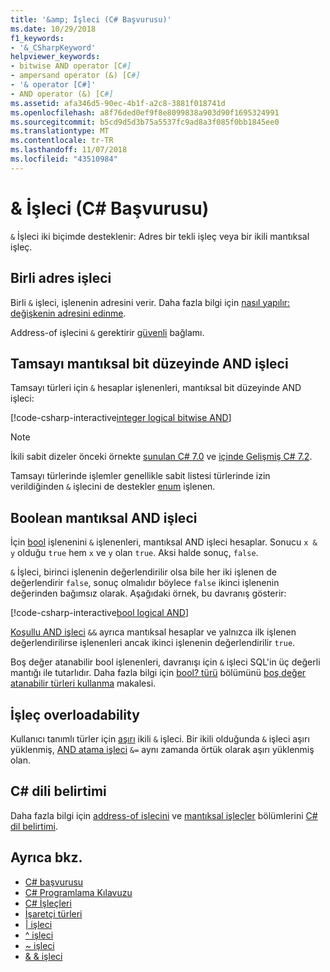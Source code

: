 ```yaml
---
title: '&amp; İşleci (C# Başvurusu)'
ms.date: 10/29/2018
f1_keywords:
- '&_CSharpKeyword'
helpviewer_keywords:
- bitwise AND operator [C#]
- ampersand operator (&) [C#]
- '& operator [C#]'
- AND operator (&) [C#]
ms.assetid: afa346d5-90ec-4b1f-a2c8-3881f018741d
ms.openlocfilehash: a8f76ded0ef9f8e8099838a903d90f1695324991
ms.sourcegitcommit: b5cd9d5d3b75a5537fc9ad8a3f085f0bb1845ee0
ms.translationtype: MT
ms.contentlocale: tr-TR
ms.lasthandoff: 11/07/2018
ms.locfileid: "43510984"
---
```

# <a name="amp-operator-c-reference"></a>&amp; İşleci (C# Başvurusu)

`&` İşleci iki biçimde desteklenir: Adres bir tekli işleç veya bir ikili mantıksal işleç.

## <a name="unary-address-of-operator"></a>Birli adres işleci

Birli `&` işleci, işlenenin adresini verir. Daha fazla bilgi için [nasıl yapılır: değişkenin adresini edinme](../../programming-guide/unsafe-code-pointers/how-to-obtain-the-address-of-a-variable.md).

Address-of işlecini `&` gerektirir [güvenli](../keywords/unsafe.md) bağlamı.

## <a name="integer-logical-bitwise-and-operator"></a>Tamsayı mantıksal bit düzeyinde AND işleci

Tamsayı türleri için `&` hesaplar işlenenleri, mantıksal bit düzeyinde AND işleci:

[!code-csharp-interactive[integer logical bitwise AND](~/samples/snippets/csharp/language-reference/operators/AndOperatorExamples.cs#IntegerOperands)]

> [!NOTE]
> İkili sabit dizeler önceki örnekte [sunulan C# 7.0](../../whats-new/csharp-7.md#numeric-literal-syntax-improvements) ve [içinde Gelişmiş C# 7.2](../../whats-new/csharp-7-2.md#leading-underscores-in-numeric-literals).

Tamsayı türlerinde işlemler genellikle sabit listesi türlerinde izin verildiğinden `&` işlecini de destekler [enum](../keywords/enum.md) işlenen.

## <a name="boolean-logical-and-operator"></a>Boolean mantıksal AND işleci

İçin [bool](../keywords/bool.md) işlenenini `&` işlenenleri, mantıksal AND işleci hesaplar. Sonucu `x & y` olduğu `true` hem `x` ve `y` olan `true`. Aksi halde sonuç, `false`.

`&` İşleci, birinci işlenenin değerlendirilir olsa bile her iki işlenen de değerlendirir `false`, sonuç olmalıdır böylece `false` ikinci işlenenin değerinden bağımsız olarak. Aşağıdaki örnek, bu davranış gösterir:

[!code-csharp-interactive[bool logical AND](~/samples/snippets/csharp/language-reference/operators/AndOperatorExamples.cs#BooleanOperands)]

[Koşullu AND işleci](conditional-and-operator.md) `&&` ayrıca mantıksal hesaplar ve yalnızca ilk işlenen değerlendirilirse işlenenleri ancak ikinci işlenenin değerlendirilir `true`.

Boş değer atanabilir bool işlenenleri, davranışı için `&` işleci SQL'in üç değerli mantığı ile tutarlıdır. Daha fazla bilgi için [bool? türü](../../programming-guide/nullable-types/using-nullable-types.md#the-bool-type) bölümünü [boş değer atanabilir türleri kullanma](../../programming-guide/nullable-types/using-nullable-types.md) makalesi.

## <a name="operator-overloadability"></a>İşleç overloadability

Kullanıcı tanımlı türler için [aşırı](../keywords/operator.md) ikili `&` işleci. Bir ikili olduğunda `&` işleci aşırı yüklenmiş, [AND atama işleci](and-assignment-operator.md) `&=` aynı zamanda örtük olarak aşırı yüklenmiş olan.

## <a name="c-language-specification"></a>C# dili belirtimi

Daha fazla bilgi için [address-of işlecini](~/_csharplang/spec/unsafe-code.md#the-address-of-operator) ve [mantıksal işleçler](~/_csharplang/spec/expressions.md#logical-operators) bölümlerini [ C# dil belirtimi](../language-specification/index.md).

## <a name="see-also"></a>Ayrıca bkz.

- [C# başvurusu](../index.md)
- [C# Programlama Kılavuzu](../../programming-guide/index.md)
- [C# İşleçleri](index.md)
- [İşaretçi türleri](../../programming-guide/unsafe-code-pointers/pointer-types.md)
- [| işleci](or-operator.md)
- [^ işleci](xor-operator.md)
- [~ işleci](bitwise-complement-operator.md)
- [& & işleci](conditional-and-operator.md)
